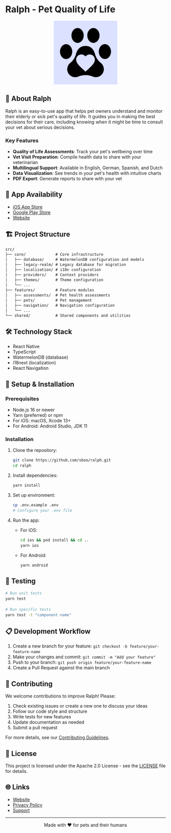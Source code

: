# Ralph - Pet Quality of Life

<p align="center">
  <img src="src/core/assets/images/logo.png" alt="Ralph App Logo" width="200"/>
</p>

## 🐾 About Ralph

Ralph is an easy-to-use app that helps pet owners understand and monitor their elderly or sick pet's quality of life. It guides you in making the best decisions for their care, including knowing when it might be time to consult your vet about serious decisions.

### Key Features

- **Quality of Life Assessments**: Track your pet's wellbeing over time
- **Vet Visit Preparation**: Compile health data to share with your veterinarian  
- **Multilingual Support**: Available in English, German, Spanish, and Dutch
- **Data Visualization**: See trends in your pet's health with intuitive charts
- **PDF Export**: Generate reports to share with your vet

## 📱 App Availability

- [iOS App Store](https://apps.apple.com/us/app/ralph-pet-quality-of-life/id6480064704)
- [Google Play Store](https://play.google.com/store/apps/details?id=eu.sboo.ralph)
- [Website](https://ralph.pet/)

## 🏗️ Project Structure

```
src/
├── core/             # Core infrastructure
│   ├── database/     # WatermelonDB configuration and models
│   ├── legacy-realm/ # Legacy database for migration
│   ├── localization/ # i18n configuration
│   ├── providers/    # Context providers
│   ├── themes/       # Theme configuration
│   └── ...
├── features/         # Feature modules
│   ├── assessments/  # Pet health assessments
│   ├── pets/         # Pet management
│   ├── navigation/   # Navigation configuration
│   └── ...
└── shared/           # Shared components and utilities
```

## 🛠️ Technology Stack

- React Native
- TypeScript
- WatermelonDB (database)
- i18next (localization)
- React Navigation

## 🔧 Setup & Installation

### Prerequisites

- Node.js 16 or newer
- Yarn (preferred) or npm
- For iOS: macOS, Xcode 13+
- For Android: Android Studio, JDK 11

### Installation

1. Clone the repository:
   ```sh
   git clone https://github.com/sboo/ralph.git
   cd ralph
   ```

2. Install dependencies:
   ```sh
   yarn install
   ```

3. Set up environment:
   ```sh
   cp .env.example .env
   # Configure your .env file
   ```

4. Run the app:
   - For iOS:
     ```sh
     cd ios && pod install && cd ..
     yarn ios
     ```
   - For Android:
     ```sh
     yarn android
     ```

## 🧪 Testing

```sh
# Run unit tests
yarn test

# Run specific tests
yarn test -t "component name"
```

## 📋 Development Workflow

1. Create a new branch for your feature: `git checkout -b feature/your-feature-name`
2. Make your changes and commit: `git commit -m "Add your feature"`
3. Push to your branch: `git push origin feature/your-feature-name`
4. Create a Pull Request against the main branch

## 🤝 Contributing

We welcome contributions to improve Ralph! Please:

1. Check existing issues or create a new one to discuss your ideas
2. Follow our code style and structure
3. Write tests for new features
4. Update documentation as needed
5. Submit a pull request

For more details, see our [Contributing Guidelines](CONTRIBUTING.md).

## 📄 License

This project is licensed under the Apache 2.0 License - see the [LICENSE](LICENSE.md) file for details.

## 🌐 Links

- [Website](https://ralph.pet/)
- [Privacy Policy](https://ralph.pet/#privacy)
- [Support](mailto:support@ralph.pet)

---

<p align="center">
  Made with ❤️ for pets and their humans
</p>
